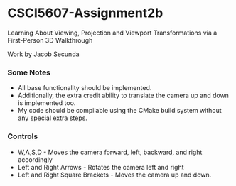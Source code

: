 # CSCI5607-Assignment2b
Learning About Viewing, Projection and Viewport Transformations via a First-Person 3D Walkthrough

Work by Jacob Secunda

### Some Notes
- All base functionality should be implemented.
- Additionally, the extra credit ability to translate the camera up and down is implemented too.
- My code should be compilable using the CMake build system without any special extra steps.

### Controls
- W,A,S,D - Moves the camera forward, left, backward, and right accordingly
- Left and Right Arrows - Rotates the camera left and right
- Left and Right Square Brackets - Moves the camera up and down.
